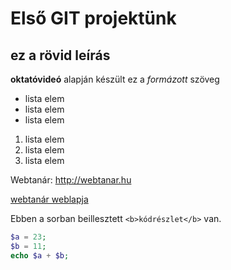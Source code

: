 # Első GIT projektünk
## ez a rövid leírás

**oktatóvideó** alapján készült ez a *formázott* szöveg

- lista elem
- lista elem
- lista elem

1. lista elem
2. lista elem
3. lista elem

Webtanár: http://webtanar.hu

[webtanár weblapja](http://webtanar.hu)

Ebben a sorban beillesztett `<b>kódrészlet</b>` van.
```php
$a = 23;
$b = 11;
echo $a + $b;
```
